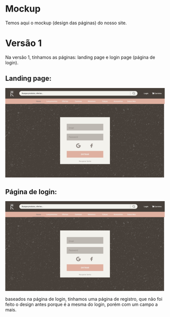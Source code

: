 # Mockup

Temos aqui o mockup (design das páginas) do nosso site.

# Versão 1

Na versão 1, tínhamos as páginas: landing page e login page (página de login).

## Landing page:

![](https://raw.githubusercontent.com/Alpha-IFCE/Krip-Store/main/mockup/Login%20Page.jpg?token=GHSAT0AAAAAABZNONG2R33MQICBBBBSOWZSY22T54A)

## Página de login:
![](https://raw.githubusercontent.com/Alpha-IFCE/Krip-Store/main/mockup/Login%20Page.jpg?token=GHSAT0AAAAAABZNONG3YRAYD5CBZGXZ6DHQY22T6SA)

baseados na página de login, tínhamos uma página de registro, que não foi feito o design antes porque é a mesma do login, porém com um campo a mais.